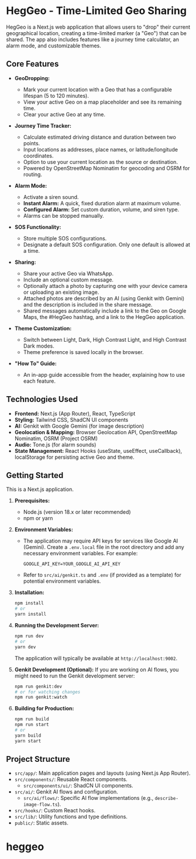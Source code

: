 # HegGeo - Time-Limited Geo Sharing

HegGeo is a Next.js web application that allows users to "drop" their current geographical location, creating a time-limited marker (a "Geo") that can be shared. The app also includes features like a journey time calculator, an alarm mode, and customizable themes.

## Core Features

*   **GeoDropping:**
    *   Mark your current location with a Geo that has a configurable lifespan (5 to 120 minutes).
    *   View your active Geo on a map placeholder and see its remaining time.
    *   Clear your active Geo at any time.

*   **Journey Time Tracker:**
    *   Calculate estimated driving distance and duration between two points.
    *   Input locations as addresses, place names, or latitude/longitude coordinates.
    *   Option to use your current location as the source or destination.
    *   Powered by OpenStreetMap Nominatim for geocoding and OSRM for routing.

*   **Alarm Mode:**
    *   Activate a siren sound.
    *   **Instant Alarm:** A quick, fixed duration alarm at maximum volume.
    *   **Configured Alarm:** Set custom duration, volume, and siren type.
    *   Alarms can be stopped manually.
*   **SOS Functionality:**
    *   Store multiple SOS configurations.
    *   Designate a default SOS configuration. Only one default is allowed at a time.

*   **Sharing:**
    *   Share your active Geo via WhatsApp.
    *   Include an optional custom message.
    *   Optionally attach a photo by capturing one with your device camera or uploading an existing image.
    *   Attached photos are described by an AI (using Genkit with Gemini) and the description is included in the share message.
    *   Shared messages automatically include a link to the Geo on Google Maps, the #HegGeo hashtag, and a link to the HegGeo application.

*   **Theme Customization:**
    *   Switch between Light, Dark, High Contrast Light, and High Contrast Dark modes.
    *   Theme preference is saved locally in the browser.

*   **"How To" Guide:**
    *   An in-app guide accessible from the header, explaining how to use each feature.

## Technologies Used

*   **Frontend:** Next.js (App Router), React, TypeScript
*   **Styling:** Tailwind CSS, ShadCN UI components
*   **AI:** Genkit with Google Gemini (for image description)
*   **Geolocation & Mapping:** Browser Geolocation API, OpenStreetMap Nominatim, OSRM (Project OSRM)
*   **Audio:** Tone.js (for alarm sounds)
*   **State Management:** React Hooks (useState, useEffect, useCallback), localStorage for persisting active Geo and theme.

## Getting Started

This is a Next.js application.

1.  **Prerequisites:**
    *   Node.js (version 18.x or later recommended)
    *   npm or yarn

2.  **Environment Variables:**
    *   The application may require API keys for services like Google AI (Gemini). Create a `.env.local` file in the root directory and add any necessary environment variables. For example:
        ```
        GOOGLE_API_KEY=YOUR_GOOGLE_AI_API_KEY
        ```
    *   Refer to `src/ai/genkit.ts` and `.env` (if provided as a template) for potential environment variables.

3.  **Installation:**
    ```bash
    npm install
    # or
    yarn install
    ```

4.  **Running the Development Server:**
    ```bash
    npm run dev
    # or
    yarn dev
    ```
    The application will typically be available at `http://localhost:9002`.

5.  **Genkit Development (Optional):**
    If you are working on AI flows, you might need to run the Genkit development server:
    ```bash
    npm run genkit:dev
    # or for watching changes
    npm run genkit:watch
    ```

6.  **Building for Production:**
    ```bash
    npm run build
    npm run start
    # or
    yarn build
    yarn start
    ```

## Project Structure

*   `src/app/`: Main application pages and layouts (using Next.js App Router).
*   `src/components/`: Reusable React components.
    *   `src/components/ui/`: ShadCN UI components.
*   `src/ai/`: Genkit AI flows and configuration.
    *   `src/ai/flows/`: Specific AI flow implementations (e.g., `describe-image-flow.ts`).
*   `src/hooks/`: Custom React hooks.
*   `src/lib/`: Utility functions and type definitions.
*   `public/`: Static assets.
# heggeo
